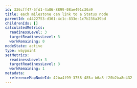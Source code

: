 ```yaml
---
id: 336cff47-5fd1-4a86-8899-08ae491c30a9
title: each milestone can link to a Status node
parentId: c4422753-d361-4c1c-833e-1c7b236a39bd
childrenIds: []
calculatedMetrics:
  readinessLevel: 3
  targetReadinessLevel: 3
  workRemaining: 0
nodeState: active
type: waypoint
setMetrics:
  readinessLevel: 3
  targetReadinessLevel: 3
  workRemaining: 1
metadata:
  referenceMapNodeId: 42ba4f99-3758-485a-b6a8-f20b2ba8e432
---
```

